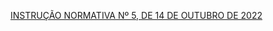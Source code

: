 [INSTRUÇÃO NORMATIVA Nº 5, DE 14 DE OUTUBRO DE 2022](http://portal.mec.gov.br/diplomadigital/arquivos/in-05-versao-completa-anexos-i-ii-e-iii-v1.05.pdf)
